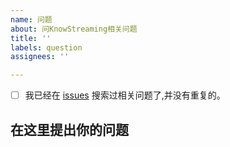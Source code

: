 ```yaml
---
name: 问题
about: 问KnowStreaming相关问题
title: ''
labels: question
assignees: ''

---
```


- [ ] 我已经在 [issues](https://github.com/didi/KnowStreaming/issues) 搜索过相关问题了,并没有重复的。

## 在这里提出你的问题
